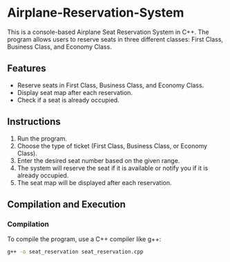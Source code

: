 # Airplane-Reservation-System
This is a console-based Airplane Seat Reservation System in C++. The program allows users to reserve seats in three different classes: First Class, Business Class, and Economy Class.

## Features

- Reserve seats in First Class, Business Class, and Economy Class.
- Display seat map after each reservation.
- Check if a seat is already occupied.

## Instructions

1. Run the program.
2. Choose the type of ticket (First Class, Business Class, or Economy Class).
3. Enter the desired seat number based on the given range.
4. The system will reserve the seat if it is available or notify you if it is already occupied.
5. The seat map will be displayed after each reservation.

## Compilation and Execution

### Compilation

To compile the program, use a C++ compiler like g++:

```sh
g++ -o seat_reservation seat_reservation.cpp
